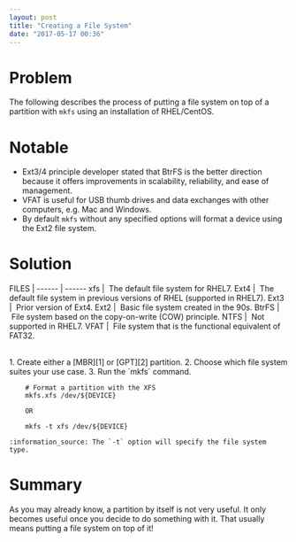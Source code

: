 ```yaml
---
layout: post
title: "Creating a File System"
date: "2017-05-17 00:36"
---
```

# Problem

The following describes the process of putting a file system on top of a partition with `mkfs` using an installation of RHEL/CentOS.

# Notable

* Ext3/4 principle developer stated that BtrFS is the better direction because it offers improvements in scalability, reliability, and ease of management.
* VFAT is useful for USB thumb drives and data exchanges with other computers, e.g. Mac and Windows.
* By default `mkfs` without any specified options will format a device using the Ext2 file system.

# Solution

FILES  |
------ | ------
xfs    | &nbsp;The default file system for RHEL7.
Ext4   | &nbsp;The default file system in previous versions of RHEL (supported in RHEL7).
Ext3   | &nbsp;Prior version of Ext4.
Ext2   | &nbsp;Basic file system created in the 90s.
BtrFS  | &nbsp;File system based on the copy-on-write (COW) principle.
NTFS   | &nbsp;Not supported in RHEL7.
VFAT   | &nbsp;File system that is the functional equivalent of FAT32.

<br/>
1. Create either a [MBR][1] or [GPT][2] partition.
2. Choose which file system suites your use case.
3. Run the `mkfs` command.

        # Format a partition with the XFS
        mkfs.xfs /dev/${DEVICE}

        OR

        mkfs -t xfs /dev/${DEVICE}

    :information_source: The `-t` option will specify the file system type.

# Summary

As you may already know, a partition by itself is not very useful. It only becomes useful once you decide to do something with it. That usually means putting a file system on top of it!

[1]: https://ecwpz91.github.io/2017/05/16/Creating-a-Master-Boot-Record-Partition.html
[2]: https://ecwpz91.github.io/2017/05/16/Creating-a-GUID-Partition-Table-Partition.html
